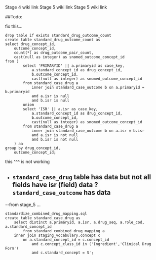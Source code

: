 Stage 4 wiki link
Stage 5 wiki link
Stage 5 wiki link

##Todo:

fix this...
```
drop table if exists standard_drug_outcome_count
create table standard_drug_outcome_count as
select drug_concept_id,
    outcome_concept_id,
    count(*) as drug_outcome_pair_count,
    cast(null as integer) as snomed_outcome_concept_id
from (
        select 'PRIMARYID' || a.primaryid as case_key,
            a.standard_concept_id as drug_concept_id,
            b.outcome_concept_id,
            cast(null as integer) as snomed_outcome_concept_id
        from standard_case_drug a
            inner join standard_case_outcome b on a.primaryid = b.primaryid
            and a.isr is null
            and b.isr is null
        union
        select 'ISR' || a.isr as case_key,
            a.standard_concept_id as drug_concept_id,
            b.outcome_concept_id,
            cast(null as integer) as snomed_outcome_concept_id
        from standard_case_drug a
            inner join standard_case_outcome b on a.isr = b.isr
            and a.isr is not null
            and b.isr is not null
    ) aa
group by drug_concept_id,
    outcome_concept_id;
```

this ^^^ is not working
- `standard_case_drug` table has data but not all fields have isr (field) data ? 
    `standard_case_outcome` has data
    --


--from stage_5 ... 
```
standardize_combined_drug_mapping.sql
create table standard_case_drug as
    select distinct a.primaryid, a.isr, a.drug_seq, a.role_cod, a.standard_concept_id
        from standard_combined_drug_mapping a
    inner join staging_vocabulary.concept c
        on a.standard_concept_id = c.concept_id
            and c.concept_class_id in ('Ingredient','Clinical Drug Form')
            and c.standard_concept = S';
```